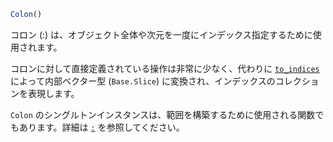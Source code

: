 ```julia
Colon()
```

コロン (:) は、オブジェクト全体や次元を一度にインデックス指定するために使用されます。

コロンに対して直接定義されている操作は非常に少なく、代わりに [`to_indices`](@ref) によって内部ベクター型 (`Base.Slice`) に変換され、インデックスのコレクションを表現します。

`Colon` のシングルトンインスタンスは、範囲を構築するために使用される関数でもあります。詳細は [`:`](@ref) を参照してください。
